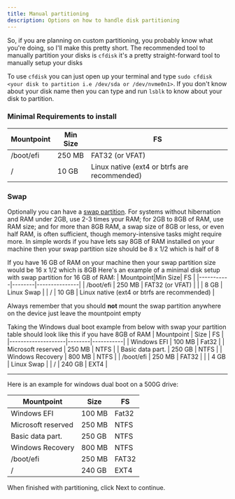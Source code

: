 ```yaml
---
title: Manual partitioning
description: Options on how to handle disk partitioning
---
```


So, if you are planning on custom partitioning, you probably know what you're doing, so I'll make this pretty short.
The recommended tool to manually partition your disks is `cfdisk` it's a pretty straight-forward tool to manually setup your disks

To use `cfdisk` you can just open up your terminal and type `sudo cfdisk <your disk to partition i.e /dev/sda or /dev/nvme0n1>`.
If you don't know about your disk name then you can type and run `lsblk` to know about your disk to partition.

### Minimal Requirements to install

| Mountpoint|Min Size|      FS       |
|-----------|--------|---------------|
| /boot/efi | 250 MB |    FAT32 (or VFAT)      |
| /         |  10 GB | Linux native (ext4 or btrfs are recommended)  |

### Swap
Optionally you can have a [swap partition](https://wiki.archlinux.org/title/Swap).
For systems without hibernation and RAM under 2GB, use 2-3 times your RAM; for 2GB to 8GB of RAM, use RAM size; and for more than 8GB RAM, a swap size of 8GB or less, or even half RAM, is often sufficient, though memory-intensive tasks might require more.
In simple words if you have lets say 8GB of RAM installed on your machine then your swap partition size should be 8 x 1/2 which is half of 8

If you have 16 GB of RAM on your machine then your swap partition size would be 16 x 1/2 which is 8GB
Here's an example of a minimal disk setup with swap partition for 16 GB of RAM:
| Mountpoint|Min Size|      FS       |
|-----------|--------|---------------|
| /boot/efi | 250 MB |    FAT32 (or VFAT)      |
|           | 8 GB   | Linux Swap |
| /         |  10 GB | Linux native (ext4 or btrfs are recommended)  |

Always remember that you should **not** mount the swap partition anywhere on the device just leave the mountpoint empty

Taking the Windows dual boot example from below with swap your partition table should look like this if you have 8GB of RAM
| Mountpoint         |  Size  |    FS     |
|--------------------|--------|-----------|
| Windows EFI        | 100 MB | Fat32     |
| Microsoft reserved | 250 MB | NTFS      |
| Basic data part.   | 250 GB | NTFS      |
| Windows Recovery   | 800 MB | NTFS      |
| /boot/efi          | 250 MB | FAT32     |
|                    | 4 GB   | Linux Swap |
| /                  | 240 GB | EXT4      |


---

Here is an example for windows dual boot on a 500G drive:

| Mountpoint         |  Size  |    FS     |
|--------------------|--------|-----------|
| Windows EFI        | 100 MB | Fat32     |
| Microsoft reserved | 250 MB | NTFS      |
| Basic data part.   | 250 GB | NTFS      |
| Windows Recovery   | 800 MB | NTFS      |
| /boot/efi          | 250 MB | FAT32     |
| /                  | 240 GB | EXT4      |


When finished with partitioning, click Next to continue.
